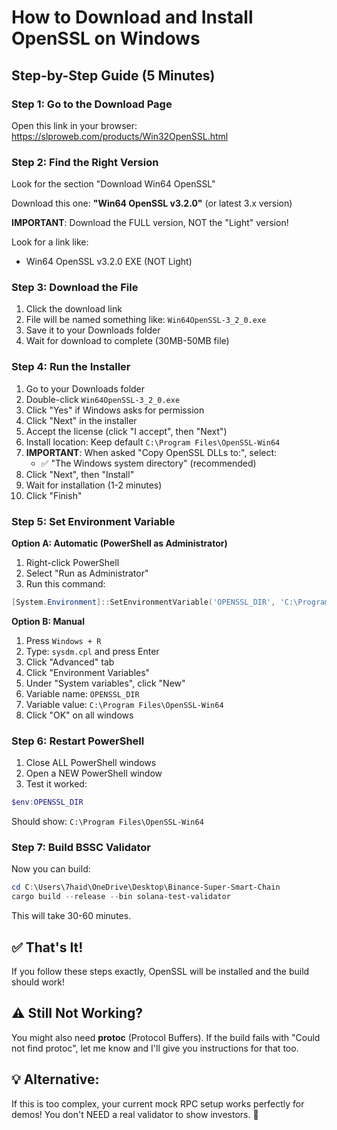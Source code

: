# How to Download and Install OpenSSL on Windows

## Step-by-Step Guide (5 Minutes)

### Step 1: Go to the Download Page

Open this link in your browser:
https://slproweb.com/products/Win32OpenSSL.html

### Step 2: Find the Right Version

Look for the section "Download Win64 OpenSSL"

Download this one:
**"Win64 OpenSSL v3.2.0"** (or latest 3.x version)

**IMPORTANT**: Download the FULL version, NOT the "Light" version!

Look for a link like:
- Win64 OpenSSL v3.2.0 EXE (NOT Light)

### Step 3: Download the File

1. Click the download link
2. File will be named something like: `Win64OpenSSL-3_2_0.exe`
3. Save it to your Downloads folder
4. Wait for download to complete (30MB-50MB file)

### Step 4: Run the Installer

1. Go to your Downloads folder
2. Double-click `Win64OpenSSL-3_2_0.exe`
3. Click "Yes" if Windows asks for permission
4. Click "Next" in the installer
5. Accept the license (click "I accept", then "Next")
6. Install location: Keep default `C:\Program Files\OpenSSL-Win64`
7. **IMPORTANT**: When asked "Copy OpenSSL DLLs to:", select:
   - ✅ "The Windows system directory" (recommended)
8. Click "Next", then "Install"
9. Wait for installation (1-2 minutes)
10. Click "Finish"

### Step 5: Set Environment Variable

**Option A: Automatic (PowerShell as Administrator)**

1. Right-click PowerShell
2. Select "Run as Administrator"
3. Run this command:

```powershell
[System.Environment]::SetEnvironmentVariable('OPENSSL_DIR', 'C:\Program Files\OpenSSL-Win64', 'Machine')
```

**Option B: Manual**

1. Press `Windows + R`
2. Type: `sysdm.cpl` and press Enter
3. Click "Advanced" tab
4. Click "Environment Variables"
5. Under "System variables", click "New"
6. Variable name: `OPENSSL_DIR`
7. Variable value: `C:\Program Files\OpenSSL-Win64`
8. Click "OK" on all windows

### Step 6: Restart PowerShell

1. Close ALL PowerShell windows
2. Open a NEW PowerShell window
3. Test it worked:

```powershell
$env:OPENSSL_DIR
```

Should show: `C:\Program Files\OpenSSL-Win64`

### Step 7: Build BSSC Validator

Now you can build:

```powershell
cd C:\Users\7haid\OneDrive\Desktop\Binance-Super-Smart-Chain
cargo build --release --bin solana-test-validator
```

This will take 30-60 minutes.

## ✅ That's It!

If you follow these steps exactly, OpenSSL will be installed and the build should work!

## ⚠️ Still Not Working?

You might also need **protoc** (Protocol Buffers). If the build fails with "Could not find protoc", let me know and I'll give you instructions for that too.

## 💡 Alternative:

If this is too complex, your current mock RPC setup works perfectly for demos! You don't NEED a real validator to show investors. 🚀

